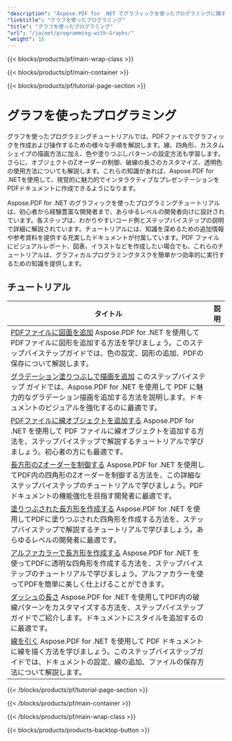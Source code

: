 ```yaml
---
"description": "Aspose.PDF for .NET でグラフィックを使ったプログラミングに関するチュートリアルをご覧ください。PDF ドキュメントでグラフィックを作成およびカスタマイズする方法を学びます。"
"linktitle": "グラフを使ったプログラミング"
"title": "グラフを使ったプログラミング"
"url": "/ja/net/programming-with-Graphs/"
"weight": 16
---
```


{{< blocks/products/pf/main-wrap-class >}}

{{< blocks/products/pf/main-container >}}

{{< blocks/products/pf/tutorial-page-section >}}

# グラフを使ったプログラミング

グラフを使ったプログラミングチュートリアルでは、PDFファイルでグラフィックを作成および操作するための様々な手順を解説します。線、四角形、カスタムシェイプの描画方法に加え、色や塗りつぶしパターンの設定方法も学習します。さらに、オブジェクトのZオーダーの制御、破線の長さのカスタマイズ、透明色の使用方法についても解説します。これらの知識があれば、Aspose.PDF for .NETを使用して、視覚的に魅力的でインタラクティブなプレゼンテーションをPDFドキュメントに作成できるようになります。

Aspose.PDF for .NET のグラフィックを使ったプログラミングチュートリアルは、初心者から経験豊富な開発者まで、あらゆるレベルの開発者向けに設計されています。各ステップは、わかりやすいコード例とステップバイステップの説明で詳細に解説されています。チュートリアルには、知識を深めるための追加情報や参考資料を提供する充実したドキュメントが付属しています。PDF ファイルにビジュアルレポート、図表、イラストなどを作成したい場合でも、これらのチュートリアルは、グラフィカルプログラミングタスクを簡単かつ効率的に実行するための知識を提供します。

## チュートリアル
タイトル | 説明 |
| --- | --- | 
| [PDFファイルに図面を追加](./add-drawing/) Aspose.PDF for .NET を使用してPDFファイルに図形を追加する方法を学びましょう。このステップバイステップガイドでは、色の設定、図形の追加、PDFの保存について解説します。 |  
| [グラデーション塗りつぶしで描画を追加](./add-drawing-with-gradient-fill/) このステップバイステップ ガイドでは、Aspose.PDF for .NET を使用して PDF に魅力的なグラデーション描画を追加する方法を説明します。ドキュメントのビジュアルを強化するのに最適です。 |  
| [PDFファイルに線オブジェクトを追加する](./add-line-object/) Aspose.PDF for .NET を使用して PDF ファイルに線オブジェクトを追加する方法を、ステップバイステップで解説するチュートリアルで学びましょう。初心者の方にも最適です。 |  
| [長方形のZオーダーを制御する](./control-rectangle-z-order/) Aspose.PDF for .NET を使用してPDF内の四角形のZオーダーを制御する方法を、この詳細なステップバイステップのチュートリアルで学びましょう。PDFドキュメントの機能強化を目指す開発者に最適です。 |  
| [塗りつぶされた長方形を作成する](./create-filled-rectangle/) Aspose.PDF for .NET を使用してPDFに塗りつぶされた四角形を作成する方法を、ステップバイステップで解説するチュートリアルで学びましょう。あらゆるレベルの開発者に最適です。 |  
| [アルファカラーで長方形を作成する](./create-rectangle-with-alpha-color/) Aspose.PDF for .NET を使ってPDFに透明な四角形を作成する方法を、ステップバイステップのチュートリアルで学びましょう。アルファカラーを使ってPDFを簡単に美しく仕上げることができます。 |  
| [ダッシュの長さ](./dash-length/) Aspose.PDF for .NET を使用してPDF内の破線パターンをカスタマイズする方法を、ステップバイステップガイドでご紹介します。ドキュメントにスタイルを追加するのに最適です。 |  
| [線を引く](./drawing-line/) Aspose.PDF for .NET を使用して PDF ドキュメントに線を描く方法を学びましょう。このステップバイステップガイドでは、ドキュメントの設定、線の追加、ファイルの保存方法について解説します。 |  

{{< /blocks/products/pf/tutorial-page-section >}}

{{< /blocks/products/pf/main-container >}}

{{< /blocks/products/pf/main-wrap-class >}}

{{< blocks/products/products-backtop-button >}}